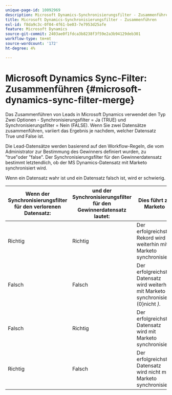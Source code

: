 ```yaml
---
unique-page-id: 10092969
description: Microsoft Dynamics-Synchronisierungsfilter - Zusammenführen - Marketo-Dokumente - Produktdokumentation
title: Microsoft Dynamics-Synchronisierungsfilter - Zusammenführen
exl-id: f8da9c3c-0f04-4f61-be03-7e7953d25afe
feature: Microsoft Dynamics
source-git-commit: 2403ae0f1fdca3b8238f3f59e2a3b94129deb301
workflow-type: tm+mt
source-wordcount: '172'
ht-degree: 4%

---
```


# Microsoft Dynamics Sync-Filter: Zusammenführen {#microsoft-dynamics-sync-filter-merge}

Das Zusammenführen von Leads in Microsoft Dynamics verwendet den Typ Zwei Optionen - Synchronisierungsfilter = Ja (TRUE) und Synchronisierungsfilter = Nein (FALSE). Wenn Sie zwei Datensätze zusammenführen, variiert das Ergebnis je nachdem, welcher Datensatz True und False ist.

Die Lead-Datensätze werden basierend auf den Workflow-Regeln, die vom Administrator zur Bestimmung des Gewinners definiert wurden, zu &quot;true&quot;oder &quot;false&quot;. Der Synchronisierungsfilter für den Gewinnerdatensatz bestimmt letztendlich, ob der MS Dynamics-Datensatz mit Marketo synchronisiert wird.

Wenn ein Datensatz wahr ist und ein Datensatz falsch ist, wird er schwierig.

| Wenn der Synchronisierungsfilter für den verlorenen Datensatz: | und der Synchronisierungsfilter für den Gewinnerdatensatz lautet: | Dies führt zu Marketo |
|---|---|---|
| Richtig | Richtig | Der erfolgreichste Rekord wird weiterhin mit Marketo synchronisiert |
| Falsch | Falsch | Der erfolgreichste Datensatz wird weiterhin mit Marketo synchronisiert (0}nicht _)._ |
| Falsch | Richtig | Der erfolgreichste Datensatz wird mit Marketo synchronisiert. |
| Richtig | Falsch | Der erfolgreichste Datensatz wird nicht mit Marketo synchronisiert. |
